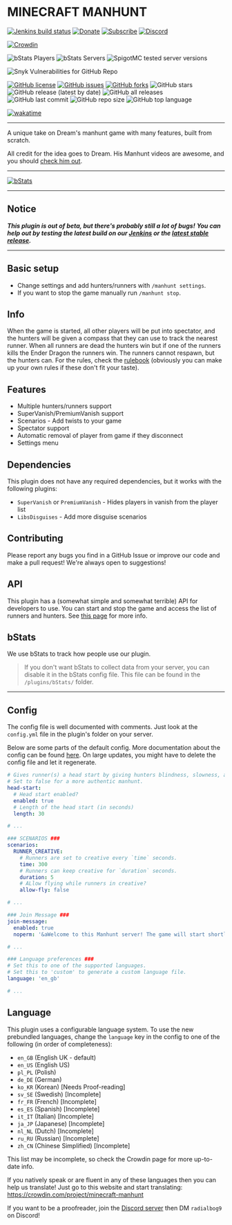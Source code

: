 # MINECRAFT MANHUNT


[![Jenkins build status](https://ci.radialbog9.uk/job/MinecraftManhunt/badge/icon?style=flat-square)](https://ci.radialbog9.uk/job/MinecraftManhunt/)
[![Donate](https://img.shields.io/badge/donate-Buy%20Me%20A%20Coffee-orange?style=flat-square&logo=buymeacoffee)](https://buymeacoff.ee/Radialbog9)
[![Subscribe](https://img.shields.io/badge/subscribe-YouTube-orange?style=flat-square&logo=youtube)](https://rb9.xyz/sub)
[![Discord](https://img.shields.io/discord/450232632798740480?style=flat-square&color=orange&logo=discord)](https://rb9.xyz/discord)

[![Crowdin](https://badges.crowdin.net/minecraft-manhunt/localized.svg)](https://crowdin.com/project/minecraft-manhunt)

![bStats Players](https://img.shields.io/bstats/players/9573?style=for-the-badge&color=yellow)
![bStats Servers](https://img.shields.io/bstats/servers/9573?style=for-the-badge&color=yellow)
![SpigotMC tested server versions](https://img.shields.io/spiget/tested-versions/97765?color=yellow&style=for-the-badge)

![Snyk Vulnerabilities for GitHub Repo](https://img.shields.io/snyk/vulnerabilities/github/Radialbog9/MinecraftManhunt?style=for-the-badge)

[![GitHub license](https://img.shields.io/github/license/Radialbog9/MinecraftManhunt?color=blue&logo=github&style=for-the-badge)](https://github.com/Radialbog9/MinecraftManhunt/blob/master/LICENSE)
[![GitHub issues](https://img.shields.io/github/issues/Radialbog9/MinecraftManhunt?style=for-the-badge&color=blue&logo=github)](https://github.com/Radialbog9/MinecraftManhunt/issues)
[![GitHub forks](https://img.shields.io/github/forks/Radialbog9/MinecraftManhunt?style=for-the-badge&color=blue&logo=github)](https://github.com/Radialbog9/MinecraftManhunt/network)
![GitHub stars](https://img.shields.io/github/stars/Radialbog9/MinecraftManhunt?style=for-the-badge&color=blue&logo=github)
![GitHub release (latest by date)](https://img.shields.io/github/v/release/Radialbog9/MinecraftManhunt?style=for-the-badge&color=blue&logo=github)
![GitHub all releases](https://img.shields.io/github/downloads/Radialbog9/MinecraftManhunt/total?style=for-the-badge&color=blue&logo=github)
![GitHub last commit](https://img.shields.io/github/last-commit/Radialbog9/MinecraftManhunt?color=blue&style=for-the-badge&logo=github)
![GitHub repo size](https://img.shields.io/github/repo-size/Radialbog9/MinecraftManhunt?style=for-the-badge&color=blue&logo=github)
![GitHub top language](https://img.shields.io/github/languages/top/Radialbog9/MinecraftManhunt?color=blue&logo=github&style=for-the-badge)

[![wakatime](https://wakatime.com/badge/github/Radialbog9/MinecraftManhunt.svg?style=for-the-badge)](https://wakatime.com/badge/github/Radialbog9/MinecraftManhunt)

---

A unique take on Dream's manhunt game with many features, built from scratch.

All credit for the idea goes to Dream. 
His Manhunt videos are awesome, and you should [check him out](https://www.youtube.com/Dream). 

---

[![bStats](https://bstats.org/signatures/bukkit/MinecraftManhunt.svg)](https://bstats.org/plugin/bukkit/MinecraftManhunt/9573)

---

## Notice
___This plugin is out of beta, but there's probably still a lot of bugs!___ 
___You can help out by testing the latest build on our [Jenkins](https://ci.radialbog9.uk/job/MinecraftManhunt/) or the [latest stable release](https://github.com/Radialbog9/MinecraftManhunt/releases).___

---

## Basic setup
* Change settings and add hunters/runners with `/manhunt settings`.
* If you want to stop the game manually run `/manhunt stop`.

## Info
When the game is started, all other players will be put into spectator, and the hunters will be given a compass that they can use to track the nearest runner. 
When all runners are dead the hunters win but if one of the runners kills the Ender Dragon the runners win. 
The runners cannot respawn, but the hunters can.
For the rules, check the [rulebook](https://radialbog9.gitbook.io/minecraft-manhunt/usage/suggested-game-rules) (obviously you can make up your own rules if these don't fit your taste).

## Features
* Multiple hunters/runners support
* SuperVanish/PremiumVanish support
* Scenarios - Add twists to your game
* Spectator support
* Automatic removal of player from game if they disconnect
* Settings menu

## Dependencies
This plugin does not have any required dependencies, but it works with the following plugins:
- `SuperVanish` or `PremiumVanish` - Hides players in vanish from the player list
- `LibsDisguises` - Add more disguise scenarios

## Contributing
Please report any bugs you find in a GitHub Issue or improve our code and make a pull request! 
We're always open to suggestions!

## API
This plugin has a (somewhat simple and somewhat terrible) API for developers to use. 
You can start and stop the game and access the list of runners and hunters.
See [this page](https://radialbog9.gitbook.io/minecraft-manhunt/developers/api) for more info.

## bStats
We use bStats to track how people use our plugin.
> If you don't want bStats to collect data from your server, you can disable it in the bStats config file. This file can be found in the `/plugins/bStats/` folder.

---
## Config
The config file is well documented with comments. Just look at the `config.yml` file in the plugin's folder on your server.

Below are some parts of the default config. More documentation about the config can be found [here](https://radialbog9.gitbook.io/minecraft-manhunt/usage/config.yml).
On large updates, you might have to delete the config file and let it regenerate.
```yaml
# Gives runner(s) a head start by giving hunters blindness, slowness, and weakness
# Set to false for a more authentic manhunt.
head-start:
  # Head start enabled?
  enabled: true
  # Length of the head start (in seconds)
  length: 30

# ...

### SCENARIOS ###
scenarios:
  RUNNER_CREATIVE:
    # Runners are set to creative every `time` seconds.
    time: 300
    # Runners can keep creative for `duration` seconds.
    duration: 5
    # ALlow flying while runners in creative?
    allow-fly: false

# ...

### Join Message ###
join-message:
  enabled: true
  noperm: '&aWelcome to this Manhunt server! The game will start shortly.'

# ...

### Language preferences ###
# Set this to one of the supported languages.
# Set this to 'custom' to generate a custom language file.
language: 'en_gb'

# ...
```

## Language
This plugin uses a configurable language system.
To use the new prebundled languages, change the `language` key in the config to one of the following (in order of completeness):
* `en_GB` (English UK - default)
* `en_US` (English US)
* `pl_PL` (Polish)
* `de_DE` (German)
* `ko_KR` (Korean) \[Needs Proof-reading\]
* `sv_SE` (Swedish) \[Incomplete\]
* `fr_FR` (French) \[Incomplete\]
* `es_ES` (Spanish) \[Incomplete\]
* `it_IT` (Italian) \[Incomplete\]
* `ja_JP` (Japanese) \[Incomplete\]
* `nl_NL` (Dutch) \[Incomplete\]
* `ru_RU` (Russian) \[Incomplete\]
* `zh_CN` (Chinese Simplified) \[Incomplete\]

This list may be incomplete, so check the Crowdin page for more up-to-date info.

If you natively speak or are fluent in any of these languages then you can help us translate! Just go to this website and start translating: https://crowdin.com/project/minecraft-manhunt

If you want to be a proofreader, join the [Discord server](https://rb9.xyz/discord) then DM `radialbog9` on Discord!
